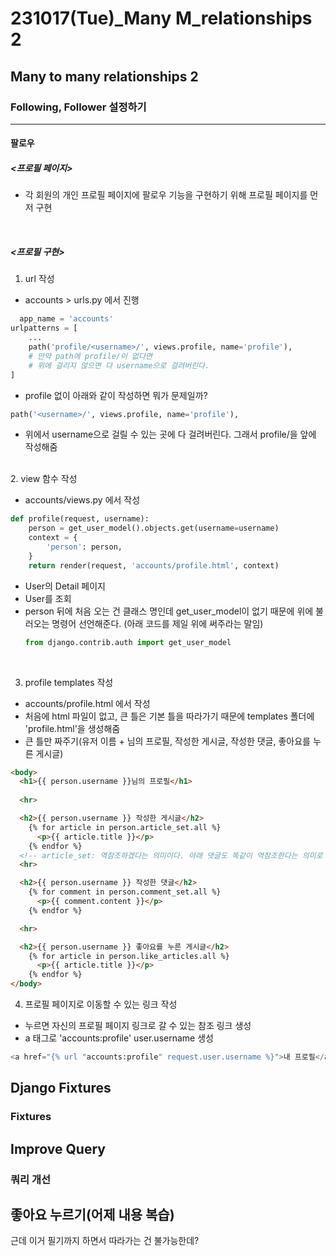 # 231017(Tue)_Many M_relationships 2

## Many to many relationships 2
### Following, Follower 설정하기
<hr>

#### 팔로우

##### <프로필 페이지>

* 각 회원의 개인 프로필 페이지에 팔로우 기능을 구현하기 위해 프로필 페이지를 먼저 구현

<br>

##### <프로필 구현>
1. url 작성
* accounts > urls.py 에서 진행
```python
  app_name = 'accounts'
urlpatterns = [
    ...
    path('profile/<username>/', views.profile, name='profile'),
    # 만약 path에 profile/이 없다면 
    # 위에 걸리지 않으면 다 username으로 걸려버린다.
]
```
* profile 없이 아래와 같이 작성하면 뭐가 문제일까?
```python
path('<username>/', views.profile, name='profile'),
```
* 위에서 username으로 걸릴 수 있는 곳에 다 걸려버린다. 그래서 profile/을 앞에 작성해줌

<br>
2. view 함수 작성

* accounts/views.py 에서 작성
```python
def profile(request, username):
    person = get_user_model().objects.get(username=username)
    context = {
        'person': person,
    }
    return render(request, 'accounts/profile.html', context)
```
* User의 Detail 페이지
* User를 조회
* person 뒤에 처음 오는 건 클래스 명인데 get_user_model이 없기 때문에 위에 불러오는 명령어 선언해준다. (아래 코드를 제일 위에 써주라는 말임)
  ```python
  from django.contrib.auth import get_user_model
  ```

<br>

3. profile templates 작성
  * accounts/profile.html 에서 작성
  * 처음에 html 파일이 없고, 큰 틀은 기본 틀을 따라가기 때문에 templates 폴더에 'profile.html'을 생성해줌
  * 큰 틀만 짜주기(유저 이름 + 님의 프로필, 작성한 게시글, 작성한 댓글, 좋아요를 누른 게시글)

```html
<body>
  <h1>{{ person.username }}님의 프로필</h1>
    
  <hr>

  <h2>{{ person.username }} 작성한 게시글</h2>
    {% for article in person.article_set.all %}
      <p>{{ article.title }}</p>
    {% endfor %}
  <!-- article_set: 역참조하겠다는 의미이다. 아래 댓글도 똑같이 역참조한다는 의미로 _set을 써줌 -->
  <hr>

  <h2>{{ person.username }} 작성한 댓글</h2>
    {% for comment in person.comment_set.all %}
      <p>{{ comment.content }}</p>
    {% endfor %}

  <hr>

  <h2>{{ person.username }} 좋아요를 누른 게시글</h2>
    {% for article in person.like_articles.all %}
      <p>{{ article.title }}</p>
    {% endfor %}
</body>
```

4. 프로필 페이지로 이동할 수 있는 링크 작성
  * 누르면 자신의 프로필 페이지 링크로 갈 수 있는 참조 링크 생성
  * a 태그로 'accounts:profile' user.username 생성
  ```python
  <a href="{% url "accounts:profile" request.user.username %}">내 프로필</a>
  ```
  



## Django Fixtures
### Fixtures

## Improve Query
### 쿼리 개선

## 좋아요 누르기(어제 내용 복습)
근데 이거 필기까지 하면서 따라가는 건 불가능한데?


## 